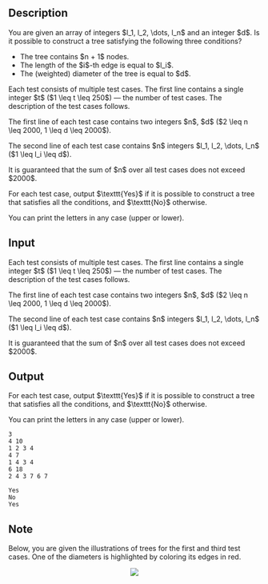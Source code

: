## Description

<div><p>You are given an array of integers $l_1, l_2, \dots, l_n$ and an integer $d$. Is it possible to construct a tree satisfying the following three conditions?</p><ul> <li> The tree contains $n + 1$ nodes. </li><li> The length of the $i$-th edge is equal to $l_i$. </li><li> The (weighted) diameter of the tree is equal to $d$. </li></ul></div><div class="input-specification"><p>Each test consists of multiple test cases. The first line contains a single integer $t$ ($1 \leq t \leq 250$) — the number of test cases. The description of the test cases follows.</p><p>The first line of each test case contains two integers $n$, $d$ ($2 \leq n \leq 2000, 1 \leq d \leq 2000$).</p><p>The second line of each test case contains $n$ integers $l_1, l_2, \dots, l_n$ ($1 \leq l_i \leq d$).</p><p>It is guaranteed that the sum of $n$ over all test cases does not exceed $2000$.</p></div><div class="output-specification"><p>For each test case, output $\texttt{Yes}$ if it is possible to construct a tree that satisfies all the conditions, and $\texttt{No}$ otherwise.</p><p>You can print the letters in any case (upper or lower).</p></div>

## Input

<p>Each test consists of multiple test cases. The first line contains a single integer $t$ ($1 \leq t \leq 250$) — the number of test cases. The description of the test cases follows.</p><p>The first line of each test case contains two integers $n$, $d$ ($2 \leq n \leq 2000, 1 \leq d \leq 2000$).</p><p>The second line of each test case contains $n$ integers $l_1, l_2, \dots, l_n$ ($1 \leq l_i \leq d$).</p><p>It is guaranteed that the sum of $n$ over all test cases does not exceed $2000$.</p>

## Output

<p>For each test case, output $\texttt{Yes}$ if it is possible to construct a tree that satisfies all the conditions, and $\texttt{No}$ otherwise.</p><p>You can print the letters in any case (upper or lower).</p>





```input1|2,3,6,7
3
4 10
1 2 3 4
4 7
1 4 3 4
6 18
2 4 3 7 6 7
```




```output1
Yes
No
Yes
```



## Note

<p>Below, you are given the illustrations of trees for the first and third test cases. One of the diameters is highlighted by coloring its edges in red.</p><center> <img class="tex-graphics" src="file://n9sqjWhx.png" style="max-width: 100.0%;max-height: 100.0%;"> </center>
